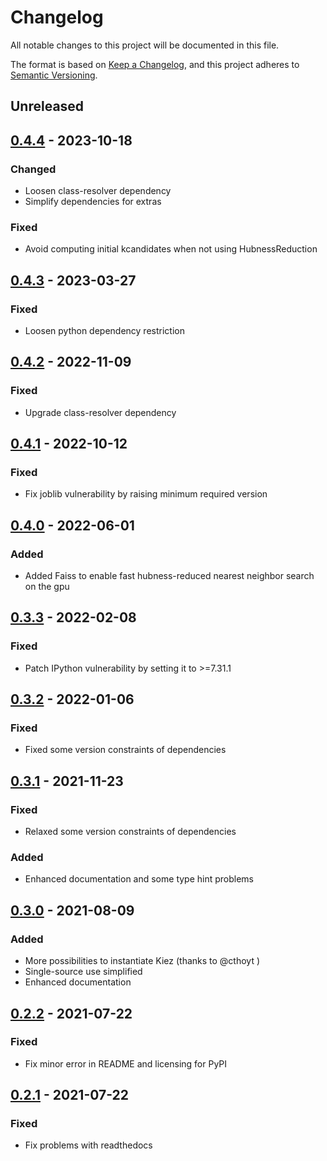 # Changelog

All notable changes to this project will be documented in this file.

The format is based on [Keep a Changelog](https://keepachangelog.com/en/1.0.0/),
and this project adheres to [Semantic Versioning](https://semver.org/spec/v2.0.0.html).

## Unreleased

## [0.4.4] - 2023-10-18

### Changed

- Loosen class-resolver dependency
- Simplify dependencies for extras

### Fixed

- Avoid computing initial kcandidates when not using HubnessReduction

## [0.4.3] - 2023-03-27

### Fixed

- Loosen python dependency restriction


## [0.4.2] - 2022-11-09

### Fixed

- Upgrade class-resolver dependency

## [0.4.1] - 2022-10-12

### Fixed

- Fix joblib vulnerability by raising minimum required version

## [0.4.0] - 2022-06-01

### Added

- Added Faiss to enable fast hubness-reduced nearest neighbor search on the gpu

## [0.3.3] - 2022-02-08

### Fixed

- Patch IPython vulnerability by setting it to >=7.31.1

## [0.3.2] - 2022-01-06

### Fixed

- Fixed some version constraints of dependencies

## [0.3.1] - 2021-11-23

### Fixed

- Relaxed some version constraints of dependencies

### Added

- Enhanced documentation and some type hint problems


## [0.3.0] - 2021-08-09

### Added

- More possibilities to instantiate Kiez (thanks to @cthoyt )
- Single-source use simplified
- Enhanced documentation

## [0.2.2] - 2021-07-22

### Fixed

- Fix minor error in README and licensing for PyPI

## [0.2.1] - 2021-07-22

### Fixed

- Fix problems with readthedocs

[0.4.4]: https://github.com/dobraczka/kiez/releases/tag/0.4.4
[0.4.3]: https://github.com/dobraczka/kiez/releases/tag/0.4.3
[0.4.2]: https://github.com/dobraczka/kiez/releases/tag/0.4.2
[0.4.1]: https://github.com/dobraczka/kiez/releases/tag/0.4.1
[0.4.0]: https://github.com/dobraczka/kiez/releases/tag/0.4.0
[0.3.3]: https://github.com/dobraczka/kiez/releases/tag/0.3.3
[0.3.2]: https://github.com/dobraczka/kiez/releases/tag/0.3.2
[0.3.1]: https://github.com/dobraczka/kiez/releases/tag/0.3.1
[0.3.0]: https://github.com/dobraczka/kiez/releases/tag/0.3.0
[0.2.2]: https://github.com/dobraczka/kiez/releases/tag/0.2.2
[0.2.1]: https://github.com/dobraczka/kiez/releases/tag/0.2.1
